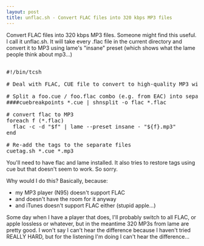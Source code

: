 ```yaml
---
layout: post
title: unflac.sh - Convert FLAC files into 320 kbps MP3 files
---
```



Convert FLAC files into 320 kbps MP3 files. Someone might find this useful. I call it unflac.sh. It will take every .flac file in the current directory and convert it to MP3 using lame's "insane" preset (which shows what the lame people think about mp3...)

<pre><br />#!/bin/tcsh<br /><br /># Deal with FLAC, CUE file to convert to high-quality MP3 with LAME<br /><br /># Split a foo.cue / foo.flac combo (e.g. from EAC) into separate flac files<br />####cuebreakpoints *.cue | shnsplit -o flac *.flac<br /><br /># convert flac to MP3<br />foreach f (*.flac)<br />  flac -c -d "$f" | lame --preset insane - "${f}.mp3"<br />end<br /><br /># Re-add the tags to the separate files<br />cuetag.sh *.cue *.mp3</pre>

You'll need to have flac and lame installed. It also tries to restore tags using cue but that doesn't seem to work. So sorry.

Why would I do this? Basically, because:

<ul><li> my MP3 player (N95) doesn't support FLAC </li><li>and doesn't have the room for it anyway</li><li>and iTunes doesn't support FLAC either (stupid apple...)</li></ul>

 Some day when I have a player that does, I'll probably switch to all FLAC, or apple lossless or whatever, but in the meantime 320 MP3s from lame are pretty good. I won't say I can't hear the difference because I haven't tried REALLY HARD, but for the listening I'm doing I can't hear the difference...
